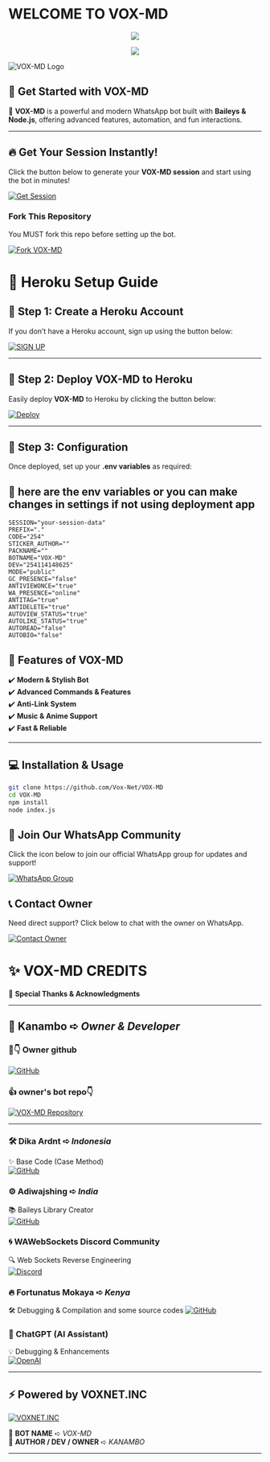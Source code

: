 























































































































































































































































































































# **WELCOME TO VOX-MD** 
<p align="center">
  <a href="https://git.io/typing-svg">
    <img src="https://readme-typing-svg.herokuapp.com?font=Poppins&size=35&duration=5000&color=0078FF&center=true&vCenter=true&width=600&height=80&lines=👋+Hey+there+am+VOXMD%2C+Welcome!;🚀+Glad+to+have+you+here!;✨+Enjoy+Exploring+this+Repo!">
  </a>
</p>

<p align="center">
  <a href="https://git.io/typing-svg">
    <img src="https://readme-typing-svg.herokuapp.com?font=Poppins&size=28&color=FF007F&center=true&vCenter=true&width=550&height=60&lines=⭐+Fork+this+repo+%26+drop+a+star!+⭐;💖+Your+support+means+a+lot!+💖">
  </a>
</p>

![VOX-MD Logo](https://i.postimg.cc/NjymQz1X/VOX-MD-BOT-LOGO.jpg)

## 🚀 **Get Started with VOX-MD**  

🔹 **VOX-MD** is a powerful and modern WhatsApp bot built with **Baileys & Node.js**, offering advanced features, automation, and fun interactions.  

---

## 🔥 **Get Your Session Instantly!**  

Click the button below to generate your **VOX-MD session** and start using the bot in minutes!  

[![Get Session](https://img.shields.io/badge/🔥%20Get%20Session%20🔥-black?style=for-the-badge&logo=whatsapp)](https://voxm-d75d85815be2.herokuapp.com/) 

### **Fork This Repository**  
You MUST fork this repo before setting up the bot.  

<p align="left">
  <a href="https://github.com/Vox-Net/VOX-MD/fork">
    <img src="https://img.shields.io/badge/⚡%20Fork%20VOX--MD%20⚡-blue?style=for-the-badge&logo=github" alt="Fork VOX-MD">
  </a>
</p>

# 🚀 Heroku Setup Guide

## 🔹 Step 1: Create a Heroku Account
If you don’t have a Heroku account, sign up using the button below:  

[![SIGN UP](https://img.shields.io/badge/Signup-Heroku-6762A6?logo=heroku&style=for-the-badge)](https://signup.heroku.com/)  

---

## 🔹 Step 2: Deploy VOX-MD to Heroku
Easily deploy **VOX-MD** to Heroku by clicking the button below:  

[![Deploy](https://www.herokucdn.com/deploy/button.svg)](https://dashboard.heroku.com/new?template=https://github.com/Vox-Net/VOX-MD)  

---

## 🔹 Step 3: Configuration  
Once deployed, set up your **.env variables** as required:
## 🥷 here are the env variables or you can make changes in settings if not using deployment app 
```.env
SESSION="your-session-data"
PREFIX="."
CODE="254"
STICKER_AUTHOR=""
PACKNAME=""
BOTNAME="VOX-MD"
DEV="254114148625"
MODE="public"
GC_PRESENCE="false"
ANTIVIEWONCE="true"
WA_PRESENCE="online"
ANTITAG="true"
ANTIDELETE="true"
AUTOVIEW_STATUS="true"
AUTOLIKE_STATUS="true"
AUTOREAD="false"
AUTOBIO="false"
```


## 🌟 **Features of VOX-MD**  

✔️ **Modern & Stylish Bot**  
✔️ **Advanced Commands & Features**  
✔️ **Anti-Link System**  
✔️ **Music & Anime Support**  
✔️ **Fast & Reliable**  

---

## 💻 **Installation & Usage**  

```sh
git clone https://github.com/Vox-Net/VOX-MD
cd VOX-MD
npm install
node index.js
```
## 📢 Join Our WhatsApp Community  
Click the icon below to join our official WhatsApp group for updates and support!  

[![WhatsApp Group](https://img.shields.io/badge/Join%20WhatsApp-25D366?style=for-the-badge&logo=whatsapp&logoColor=white)](https://chat.whatsapp.com/C7RHZxXZB5k1hGdOtzYIuF)  

## 📞 Contact Owner  
Need direct support? Click below to chat with the owner on WhatsApp.  

[![Contact Owner](https://img.shields.io/badge/Chat%20on%20WhatsApp-25D366?style=for-the-badge&logo=whatsapp&logoColor=white)](https://wa.me/254114148625)

# ✨ VOX-MD CREDITS  

🚀 **Special Thanks & Acknowledgments**  

---

## 👑 Kanambo ➪ *Owner & Developer*  
### 🎊👇 Owner github
[![GitHub](https://img.shields.io/badge/GitHub-Kanambo-181717?style=for-the-badge&logo=github)](https://github.com/Kanambp)  

### 👍 owner's bot repo👇
[![VOX-MD Repository](https://img.shields.io/badge/VOX--MD-Repository-blue?style=for-the-badge&logo=github)](https://github.com/Vox-Net/VOX-MD)  

---

### 🛠️ Dika Ardnt ➪ *Indonesia*  
✨ Base Code (Case Method)  
[![GitHub](https://img.shields.io/badge/GitHub-DikaArdnt-181717?style=for-the-badge&logo=github)](https://github.com/DikaArdnt)  

### ⚙️ Adiwajshing ➪ *India*  
📚 Baileys Library Creator  
[![GitHub](https://img.shields.io/badge/GitHub-Adiwajshing-181717?style=for-the-badge&logo=github)](https://github.com/WhiskeySockets/Baileys)  

### 🌀 WAWebSockets Discord Community  
🔍 Web Sockets Reverse Engineering  
[![Discord](https://img.shields.io/badge/Join%20Discord-5865F2?style=for-the-badge&logo=discord&logoColor=white)](https://discord.gg/WeJM5FP9GG)  

### 🔥 Fortunatus Mokaya ➪ *Kenya*  
🛠️ Debugging & Compilation and some source codes
[![GitHub](https://img.shields.io/badge/GitHub-Fortunatusmokaya-181717?style=for-the-badge&logo=github)](https://github.com/Fortunatusmokaya)  


### 🤖 ChatGPT (AI Assistant)  
💡 Debugging & Enhancements  
[![OpenAI](https://img.shields.io/badge/ChatGPT-OpenAI-412991?style=for-the-badge&logo=openai&logoColor=white)](https://chat.openai.com)  

---

## ⚡ Powered by VOXNET.INC  
[![VOXNET.INC](https://img.shields.io/badge/Powered%20by-VOXNET.INC-FF5733?style=for-the-badge&logo=vercel&logoColor=white)](https://github.com/Vox-Net)  

🔹 **BOT NAME** ➪ *VOX-MD*  
🔹 **AUTHOR / DEV / OWNER** ➪ *KANAMBO*  

---
